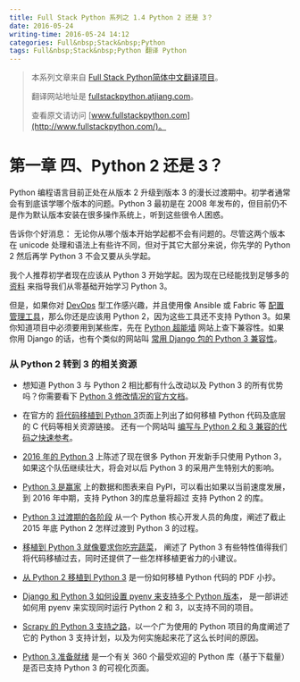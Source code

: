 ```yaml
---
title: Full Stack Python 系列之 1.4 Python 2 还是 3？
date: 2016-05-24
writing-time: 2016-05-24 14:12
categories: Full&nbsp;Stack&nbsp;Python
tags: Full&nbsp;Stack&nbsp;Python 翻译 Python
---
```


> 本系列文章来自 [Full Stack Python简体中文翻译项目](https://github.com/haiiiiiyun/fullstackpython.cn)。
>
> 翻译网站地址是 [fullstackpython.atjiang.com](http://fullstackpython.atjiang.com)。
>
> 查看原文请访问 [www.fullstackpython.com](http://www.fullstackpython.com/)。

# 第一章 四、Python 2 还是 3？

Python 编程语言目前正处在从版本 2 升级到版本 3 的漫长过渡期中。初学者通常会有到底该学哪个版本的问题。Python 3 最初是在 2008 年发布的，但目前仍不是作为默认版本安装在很多操作系统上，听到这些很令人困惑。

告诉你个好消息： 无论你从哪个版本开始学起都不会有问题的。尽管这两个版本在 unicode 处理和语法上有些许不同，但对于其它大部分来说，你先学的 Python 2 然后再学 Python 3 不会又要从头学起。

我个人推荐初学者现在应该从 Python 3 开始学起。因为现在已经能找到足够多的 [资料](http://fullstackpython.atjiang.com/best-python-resources.html) 来指导我们从零基础开始学习 Python 3。

但是，如果你对 [DevOps](http://baike.baidu.com/view/5705743.htm) 型工作感兴趣，并且使用像 Ansible 或 Fabric 等 [配置管理工具](http://fullstackpython.atjiang.com/configuration-management.html)，那么你还是应该用 Python 2，因为这些工具还不支持 Python 3。如果你知道项目中必须要用到某些库，先在 [Python 超能墙](https://python3wos.appspot.com/) 网站上查下兼容性。如果你用 Django 的话，也有个类似的网站叫 [常用 Django 包的 Python 3 兼容性](http://djangowos.com/)。


### 从 Python 2 转到 3 的相关资源
* 想知道 Python 3 与 Python 2 相比都有什么改动以及 Python 3 的所有优势吗？你需要看下 [Python 3 修改情况的官方文档](https://docs.python.org/3/whatsnew/index.html)。

* 在官方的 [将代码移植到 Python 3](https://wiki.python.org/moin/PortingToPy3k/)页面上列出了如何移植 Python 代码及底层的 C 代码等相关资源链接。 还有一个网站叫 [编写与 Python 2 和 3 兼容的代码之快速参考](https://wiki.python.org/moin/PortingToPy3k/BilingualQuickRef)。

* [2016 年的 Python 3](https://hynek.me/articles/python3-2016/) 上陈述了现在很多 Python 开发新手只使用 Python 3， 如果这个队伍继续壮大，将会对以后 Python 3 的采用产生特别大的影响。

* [Python 3 是赢家](https://blogs.msdn.microsoft.com/pythonengineering/2016/03/08/python-3-is-winning/) 上的数据和图表来自 PyPI，可以看出如果以当前速度发展，到 2016 年中期，支持 Python 3的库总量将超过 支持 Python 2 的库。

* [Python 3 过渡期的各阶段](http://www.snarky.ca/the-stages-of-the-python-3-transition) 从一个 Python 核心开发人员的角度，阐述了截止 2015 年底 Python 2 怎样过渡到 Python 3 的过程。

* [移植到 Python 3 就像要求你吃完蔬菜](http://nothingbutsnark.svbtle.com/porting-to-python-3-is-like-eating-your-vegetables)， 阐述了 Python 3 有些特性值得我们将代码移植过去，同时还提供了一些怎样移植更省力的小建议。

* [从 Python 2 移植到 Python 3](http://ptgmedia.pearsoncmg.com/imprint_downloads/informit/promotions/python/python2python3.pdf) 是一份如何移植 Python 代码的 PDF 小抄。

* [Django 和 Python 3 如何设置 pyenv 来支持多个 Python 版本](https://godjango.com/96-django-and-python-3-how-to-setup-pyenv-for-multiple-pythons/)， 是一部讲述如何用 pyenv 来实现同时运行 Python 2 和 3，以支持不同的项目。

* [Scrapy 的 Python 3 支持之路](http://blog.scrapinghub.com/2015/08/19/scrapy-on-the-road-to-python-3-support/)，以一个广为使用的 Python 项目的角度阐述了它的 Python 3 支持计划，以及为何实施起来花了这么长时间的原因。

* [Python 3 准备就绪](http://py3readiness.org/) 是一个有关 360 个最受欢迎的 Python 库（基于下载量）是否已支持 Python 3 的可视化页面。

